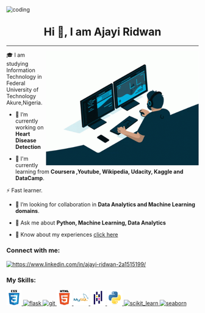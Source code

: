 <img align = 'left' alt = 'coding' width='1200' src='http://www.revsol.co.in/images/datasciencebanner.png'>

<h1 align='center' style = 'margin-top:50px'>Hi 👋, I am Ajayi Ridwan</h1><hr>


<img align = 'right' alt = 'coding' width='400' src='https://github.com/Abhishek20182/Abhishek20182/blob/main/coding.gif'>
🎓 I am studying Information Technology in Federal University of Technology Akure,Nigeria.

- 🔭 I’m currently working on **Heart Disease Detection**

- 🌱 I'm currently learning from **Coursera ,Youtube, Wikipedia, Udacity, Kaggle and DataCamp**.

⚡️ Fast learner.
- 👯 I’m looking for collaboration in **Data Analytics and Machine Learning domains**.
- 💬 Ask me about **Python, Machine Learning, Data Analytics**

- 📄 Know about my experiences [click here](https://drive.google.com/drive/u/0/folders/1cAlFNFzUpwgzuVso-b1naaddUmrK3LBz)

<h3 align="left">Connect with me:</h3>
<p align="left">
<a href="https://linkedin.com/in/https://www.linkedin.com/in/ajayi-ridwan-2a1515199/" target="blank"><img align="center" src="https://raw.githubusercontent.com/rahuldkjain/github-profile-readme-generator/master/src/images/icons/Social/linked-in-alt.svg" alt="https://www.linkedin.com/in/ajayi-ridwan-2a1515199/" height="30" width="40" /></a>
</p>

<h3 align="left">My Skills:</h3>
<p align="left"> <a href="https://www.w3schools.com/css/" target="_blank" rel="noreferrer"> <img src="https://raw.githubusercontent.com/devicons/devicon/master/icons/css3/css3-original-wordmark.svg" alt="css3" width="40" height="40"/> </a> <a href="https://flask.palletsprojects.com/" target="_blank" rel="noreferrer"> <img src="https://www.vectorlogo.zone/logos/pocoo_flask/pocoo_flask-icon.svg" alt="flask" width="40" height="40"/> </a> <a href="https://git-scm.com/" target="_blank" rel="noreferrer"> <img src="https://www.vectorlogo.zone/logos/git-scm/git-scm-icon.svg" alt="git" width="40" height="40"/> </a> <a href="https://www.w3.org/html/" target="_blank" rel="noreferrer"> <img src="https://raw.githubusercontent.com/devicons/devicon/master/icons/html5/html5-original-wordmark.svg" alt="html5" width="40" height="40"/> </a> <a href="https://www.mysql.com/" target="_blank" rel="noreferrer"> <img src="https://raw.githubusercontent.com/devicons/devicon/master/icons/mysql/mysql-original-wordmark.svg" alt="mysql" width="40" height="40"/> </a> <a href="https://pandas.pydata.org/" target="_blank" rel="noreferrer"> <img src="https://raw.githubusercontent.com/devicons/devicon/2ae2a900d2f041da66e950e4d48052658d850630/icons/pandas/pandas-original.svg" alt="pandas" width="40" height="40"/> </a> <a href="https://www.python.org" target="_blank" rel="noreferrer"> <img src="https://raw.githubusercontent.com/devicons/devicon/master/icons/python/python-original.svg" alt="python" width="40" height="40"/> </a> <a href="https://scikit-learn.org/" target="_blank" rel="noreferrer"> <img src="https://upload.wikimedia.org/wikipedia/commons/0/05/Scikit_learn_logo_small.svg" alt="scikit_learn" width="40" height="40"/> </a> <a href="https://seaborn.pydata.org/" target="_blank" rel="noreferrer"> <img src="https://seaborn.pydata.org/_images/logo-mark-lightbg.svg" alt="seaborn" width="40" height="40"/> </a> </p>
